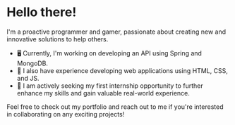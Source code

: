 # Hello there!

I'm a proactive programmer and gamer, passionate about creating new and innovative solutions to help others.

- 🖥️ Currently, I'm working on developing an API using Spring and MongoDB.
- 🧠 I also have experience developing web applications using HTML, CSS, and JS.
- 📖 I am actively seeking my first internship opportunity to further enhance my skills and gain valuable real-world experience.

Feel free to check out my portfolio and reach out to me if you're interested in collaborating on any exciting projects!
